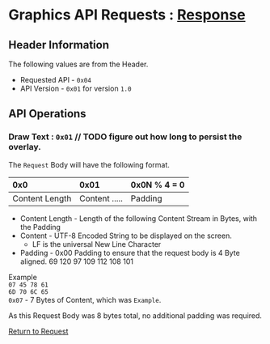 # Graphics API Requests : [Response](../response/graphics_api_response.md)

## Header Information

The following values are from the Header.

- Requested API - `0x04`
- API Version - `0x01` for version `1.0`

## API Operations

### Draw Text : `0x01` // TODO figure out how long to persist the overlay.

The `Request` Body will have the following format.

| 0x0            | 0x01          | 0x0N % 4 = 0 | 
|:---------------|:--------------|:-------------|
| Content Length | Content ..... | Padding      |

- Content Length - Length of the following Content Stream in Bytes, with the Padding
- Content - UTF-8 Encoded String to be displayed on the screen.
  - LF is the universal New Line Character
- Padding - 0x00 Padding to ensure that the request body is 4 Byte aligned.
69
120
97
109
112
108
101

Example <br>
`07 45 78 61` <br>
`6D 70 6C 65` <br>
`0x07` - 7 Bytes of Content, which was `Example`.

As this Request Body was 8 bytes total, no additional padding was required.


[Return to Request](./socket_request.md)